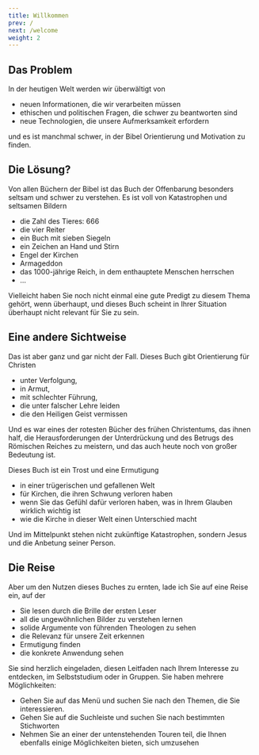 ```yaml
---
title: Willkommen
prev: /
next: /welcome
weight: 2
---
```


## Das Problem

In der heutigen Welt werden wir überwältigt von 
- neuen Informationen, die wir verarbeiten müssen
- ethischen und politischen Fragen, die schwer zu beantworten sind
- neue Technologien, die unsere Aufmerksamkeit erfordern

und es ist manchmal schwer, in der Bibel Orientierung und Motivation zu finden.

## Die Lösung?

Von allen Büchern der Bibel ist das Buch der Offenbarung besonders seltsam und schwer zu verstehen. Es ist voll von Katastrophen und seltsamen Bildern
- die Zahl des Tieres: 666
- die vier Reiter
- ein Buch mit sieben Siegeln
- ein Zeichen an Hand und Stirn
- Engel der Kirchen
- Armageddon
- das 1000-jährige Reich, in dem enthauptete Menschen herrschen
- ...

Vielleicht haben Sie noch nicht einmal eine gute Predigt zu diesem Thema gehört, wenn überhaupt, und dieses Buch scheint in Ihrer Situation überhaupt nicht relevant für Sie zu sein.

## Eine andere Sichtweise

Das ist aber ganz und gar nicht der Fall. Dieses Buch gibt Orientierung für Christen 
- unter Verfolgung, 
- in Armut, 
- mit schlechter Führung, 
- die unter falscher Lehre leiden
- die den Heiligen Geist vermissen

Und es war eines der rotesten Bücher des frühen Christentums, das ihnen half, die Herausforderungen der Unterdrückung und des Betrugs des Römischen Reiches zu meistern, und das auch heute noch von großer Bedeutung ist.

Dieses Buch ist ein Trost und eine Ermutigung
- in einer trügerischen und gefallenen Welt
- für Kirchen, die ihren Schwung verloren haben
- wenn Sie das Gefühl dafür verloren haben, was in Ihrem Glauben wirklich wichtig ist
- wie die Kirche in dieser Welt einen Unterschied macht

Und im Mittelpunkt stehen nicht zukünftige Katastrophen, sondern Jesus und die Anbetung seiner Person.

## Die Reise

Aber um den Nutzen dieses Buches zu ernten, lade ich Sie auf eine Reise ein, auf der
- Sie lesen durch die Brille der ersten Leser
- all die ungewöhnlichen Bilder zu verstehen lernen
- solide Argumente von führenden Theologen zu sehen
- die Relevanz für unsere Zeit erkennen
- Ermutigung finden 
- die konkrete Anwendung sehen

Sie sind herzlich eingeladen, diesen Leitfaden nach Ihrem Interesse zu entdecken, im Selbststudium oder in Gruppen. Sie haben mehrere Möglichkeiten:
- Gehen Sie auf das Menü und suchen Sie nach den Themen, die Sie interessieren.
- Gehen Sie auf die Suchleiste und suchen Sie nach bestimmten Stichworten
- Nehmen Sie an einer der untenstehenden Touren teil, die Ihnen ebenfalls einige Möglichkeiten bieten, sich umzusehen
